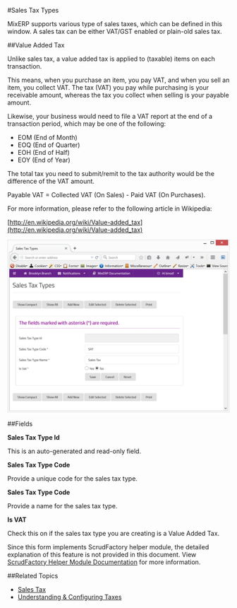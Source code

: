 #Sales Tax Types

MixERP supports various type of sales taxes, which can be defined in this window. A sales tax can be either VAT/GST enabled or plain-old
sales tax.

##Value Added Tax

Unlike sales tax, a value added tax is applied to (taxable) items on each transaction.

This means, when you purchase an item, you pay VAT, and when you sell an item, you collect VAT. 
The tax (VAT) you pay while purchasing is your receivable amount, whereas the tax you collect when selling is your payable amount.

Likewise, your business would need to file a VAT report at the end of a transaction period, which may be one of the following:

* EOM (End of Month)
* EOQ (End of Quarter)
* EOH (End of Half)
* EOY (End of Year)

The total tax you need to submit/remit to the tax authority would be the difference of the VAT amount.

Payable VAT = Collected VAT (On Sales) - Paid VAT (On Purchases).

For more information, please refer to the following article in Wikipedia:

[http://en.wikipedia.org/wiki/Value-added_tax](http://en.wikipedia.org/wiki/Value-added_tax)


![Sales Tax Types Setup](images/sales-tax-types.png)

##Fields

**Sales Tax Type Id**

This is an auto-generated and read-only field.

**Sales Tax Type Code**

Provide a unique code for the sales tax type.

**Sales Tax Type Code**

Provide a name for the sales tax type.

**Is VAT**

Check this on if the sales tax type you are creating is a Value Added Tax.




<div class="alert-box scrud radius">
    Since this form implements ScrudFactory helper module, the detailed explanation of this feature is not provided
    in this document. View <a href="../../core-concepts/scrud-factory.md">ScrudFactory Helper Module Documentation</a>
    for more information.
</div>

##Related Topics

* [Sales Tax](sales-tax.md)
* [Understanding & Configuring Taxes](../understanding-and-configuring-taxes.md)